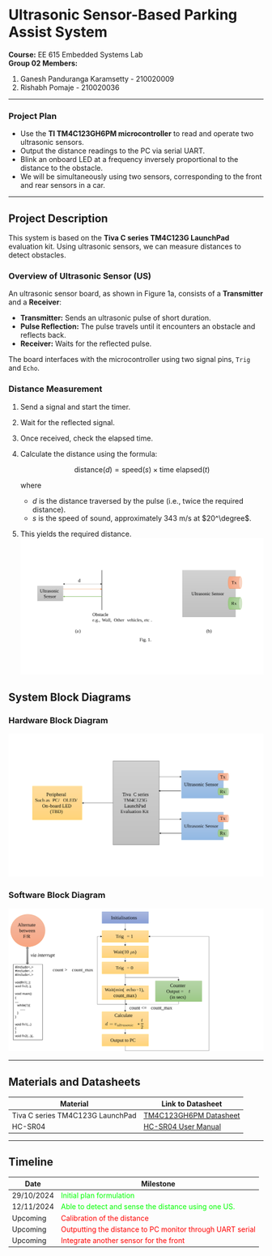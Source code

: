# Ultrasonic Sensor-Based Parking Assist System

**Course:** EE 615 Embedded Systems Lab  
**Group 02 Members:**  
1. Ganesh Panduranga Karamsetty - 210020009  
2. Rishabh Pomaje - 210020036  

---
### Project Plan

- Use the **TI TM4C123GH6PM microcontroller** to read and operate two ultrasonic sensors.
- Output the distance readings to the PC via serial UART.
- Blink an onboard LED at a frequency inversely proportional to the distance to the obstacle.
- We will be simultaneously using two sensors, corresponding to the front and rear sensors in a car.
---

## Project Description

This system is based on the **Tiva C series TM4C123G LaunchPad** evaluation kit. Using ultrasonic sensors, we can measure distances to detect obstacles.

### Overview of Ultrasonic Sensor (US)

An ultrasonic sensor board, as shown in Figure 1a, consists of a **Transmitter** and a **Receiver**:

- **Transmitter:** Sends an ultrasonic pulse of short duration.
- **Pulse Reflection:** The pulse travels until it encounters an obstacle and reflects back.
- **Receiver:** Waits for the reflected pulse.

The board interfaces with the microcontroller using two signal pins, `Trig` and `Echo`.

### Distance Measurement

1. Send a signal and start the timer.
2. Wait for the reflected signal.
3. Once received, check the elapsed time.
4. Calculate the distance using the formula:

    $$\text{distance} (d) = \text{speed} (s) \times \text{time elapsed} (t)$$

   where  
   -  $d$ is the distance traversed by the pulse (i.e., twice the required distance).
   - $s$ is the speed of sound, approximately 343 m/s at $20^\degree$.

5. This yields the required distance.
![Distance calculation diagram](Images/exp01.svg)


## System Block Diagrams

### Hardware Block Diagram
![Hardware Block Diagram](Images/hardware_bl.svg)

### Software Block Diagram
![Software Block Diagram](Images/software.svg)

---

## Materials and Datasheets

| Material | Link to Datasheet |
|----------|-------------------| 
|Tiva C series TM4C123G LaunchPad | [TM4C123GH6PM Datasheet](https://www.ti.com/product/TM4C123GH6PM) |
| HC-SR04 | [HC-SR04 User Manual](https://robu.in/wp-content/uploads/2014/08/edited_HC-SR04-User-Manual-1.pdf)      |

---

## Timeline

| Date       | Milestone                |
|------------|--------------------------|
| 29/10/2024 | <font color='lime'>Initial plan formulation |
| 12/11/2024 | <font color='lime'>Able to detect and sense the distance using one US. |
| Upcoming   | <font color='red'>Calibration of the distance |
| Upcoming   | <font color='red'>Outputting the distance to PC monitor through UART serial|
| Upcoming   | <font color='red'>Integrate another sensor for the front | 


